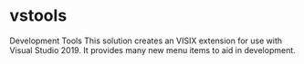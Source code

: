 # vstools
Development Tools
This solution creates an VISIX extension for use with Visual Studio 2019.
It provides many new menu items to aid in development.

